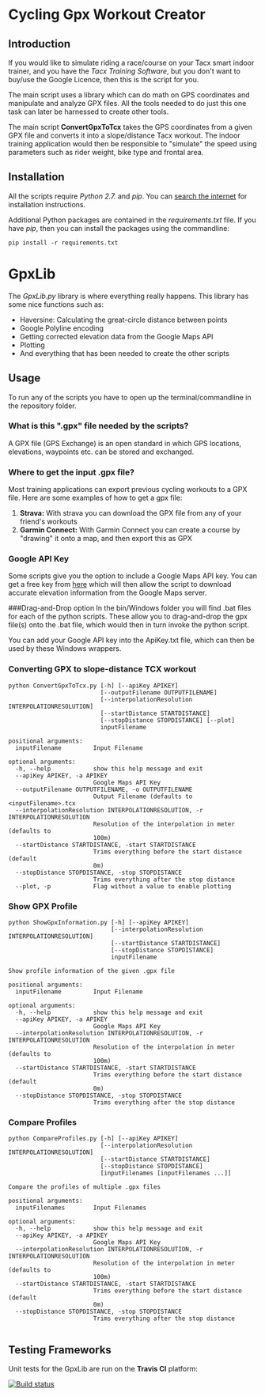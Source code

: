 # Cycling Gpx Workout Creator


## Introduction

If you would like to simulate riding a race/course on your Tacx smart indoor trainer, and you have the *Tacx Training Software*, but you don't want to buy/use the Google Licence, then this is the script for you.


The main script uses a library which can do math on GPS coordinates and manipulate and analyze GPX files. All the tools needed to do just this one task can later be harnessed to create other tools.

The main script **ConvertGpxToTcx** takes the GPS coordinates from a given GPX file and converts it into a slope/distance Tacx workout. The indoor training application would then be responsible to "simulate" the speed using parameters such as rider weight, bike type and frontal area.


## Installation
All the scripts require *Python 2.7.* and *pip*. You can [search the internet](http://lmgtfy.com/?q=Install+Python+2.7) for installation instructions.

Additional Python packages are contained in the *requirements.txt* file. If you have *pip*, then you can install the packages using the commandline:
	
	pip install -r requirements.txt

# GpxLib
The *GpxLib.py* library is where everything really happens. This library has some nice functions such as:

* Haversine: Calculating the great-circle distance between points
* Google Polyline encoding
* Getting corrected elevation data from the Google Maps API
* Plotting
* And everything that has been needed to create the other scripts


## Usage
To run any of the scripts you have to open up the terminal/commandline in the repository folder.

### What is this ".gpx" file needed by the scripts?
A GPX file (GPS Exchange) is an open standard in which GPS locations, elevations, waypoints etc. can be stored and exchanged.


### Where to get the input .gpx file?
Most training applications can export previous cycling workouts to a GPX file. Here are some examples of how to get a gpx file:

1. **Strava:** With strava you can download the GPX file from any of your friend's workouts
2. **Garmin Connect:** With Garmin Connect you can create a course by "drawing" it onto a map, and then export this as GPX


### Google API Key
Some scripts give you the option to include a Google Maps API key. You can get a free key from [here](https://developers.google.com/maps/documentation/javascript/get-api-key) which will then allow the script to download accurate elevation information from the Google Maps server.

###Drag-and-Drop option
In the bin/Windows folder you will find .bat files for each of the python scripts. These allow you to drag-and-drop the gpx file(s) onto the .bat file, which would then in turn invoke the python script.

You can add your Google API key into the ApiKey.txt file, which can then be used by these Windows wrappers.

### Converting GPX to slope-distance TCX workout
```
python ConvertGpxToTcx.py [-h] [--apiKey APIKEY]
                          [--outputFilename OUTPUTFILENAME]
                          [--interpolationResolution INTERPOLATIONRESOLUTION]
                          [--startDistance STARTDISTANCE]
                          [--stopDistance STOPDISTANCE] [--plot]
                          inputFilename
                          
positional arguments:
  inputFilename         Input Filename

optional arguments:
  -h, --help            show this help message and exit
  --apiKey APIKEY, -a APIKEY
                        Google Maps API Key
  --outputFilename OUTPUTFILENAME, -o OUTPUTFILENAME
                        Output Filename (defaults to <inputFilename>.tcx
  --interpolationResolution INTERPOLATIONRESOLUTION, -r INTERPOLATIONRESOLUTION
                        Resolution of the interpolation in meter (defaults to
                        100m)
  --startDistance STARTDISTANCE, -start STARTDISTANCE
                        Trims everything before the start distance (default
                        0m)
  --stopDistance STOPDISTANCE, -stop STOPDISTANCE
                        Trims everything after the stop distance
  --plot, -p            Flag without a value to enable plotting
```

### Show GPX Profile
```
python ShowGpxInformation.py [-h] [--apiKey APIKEY]
                             [--interpolationResolution INTERPOLATIONRESOLUTION]
                             [--startDistance STARTDISTANCE]
                             [--stopDistance STOPDISTANCE]
                             inputFilename

Show profile information of the given .gpx file

positional arguments:
  inputFilename         Input Filename

optional arguments:
  -h, --help            show this help message and exit
  --apiKey APIKEY, -a APIKEY
                        Google Maps API Key
  --interpolationResolution INTERPOLATIONRESOLUTION, -r INTERPOLATIONRESOLUTION
                        Resolution of the interpolation in meter (defaults to
                        100m)
  --startDistance STARTDISTANCE, -start STARTDISTANCE
                        Trims everything before the start distance (default
                        0m)
  --stopDistance STOPDISTANCE, -stop STOPDISTANCE
                        Trims everything after the stop distance
```

### Compare Profiles
```
python CompareProfiles.py [-h] [--apiKey APIKEY]
                          [--interpolationResolution INTERPOLATIONRESOLUTION]
                          [--startDistance STARTDISTANCE]
                          [--stopDistance STOPDISTANCE]
                          [inputFilenames [inputFilenames ...]]

Compare the profiles of multiple .gpx files

positional arguments:
  inputFilenames        Input Filenames

optional arguments:
  -h, --help            show this help message and exit
  --apiKey APIKEY, -a APIKEY
                        Google Maps API Key
  --interpolationResolution INTERPOLATIONRESOLUTION, -r INTERPOLATIONRESOLUTION
                        Resolution of the interpolation in meter (defaults to
                        100m)
  --startDistance STARTDISTANCE, -start STARTDISTANCE
                        Trims everything before the start distance (default
                        0m)
  --stopDistance STOPDISTANCE, -stop STOPDISTANCE
                        Trims everything after the stop distance
                        
```


## Testing Frameworks
Unit tests for the GpxLib are run on the **Travis CI** platform:

[![Build status](https://travis-ci.org/phillipmyburgh/CyclingGpxWorkoutCreator.svg?master)](https://travis-ci.org/phillipmyburgh/CyclingGpxWorkoutCreator)